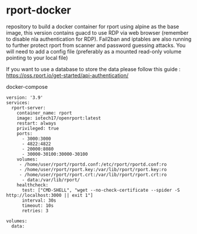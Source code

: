 # rport-docker
repository to build a docker container for rport using alpine as the base image, this version contains guacd to use RDP via web browser (remember to disable nla authentication for RDP).
Fail2ban and iptables are also running to further protect rport from scanner and password guessing attacks.
You will need to add a config file (preferably as a mounted read-only volume pointing to your local file)

If you want to use a database to store the data please follow this guide : https://oss.rport.io/get-started/api-authentication/

docker-compose
```
version: '3.9'
services:
  rport-server:
    container_name: rport
    image: iotech17/openrport:latest
    restart: always
    privileged: true
    ports:
      - 3000:3000
      - 4822:4822
      - 20000:8080
      - 30000-30100:30000-30100
    volumes:
     - /home/user/rport/rportd.conf:/etc/rport/rportd.conf:ro
     - /home/user/rport/rport.key:/var/lib/rport/rport.key:ro
     - /home/user/rport/rport.crt:/var/lib/rport/rport.crt:ro
      - data:/var/lib/rport/
    healthcheck:
      test: ["CMD-SHELL", "wget --no-check-certificate --spider -S http://localhost:3000 || exit 1"]
      interval: 30s
      timeout: 10s
      retries: 3

volumes:
  data:
